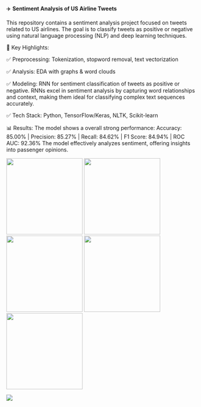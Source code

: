 ✈️ **Sentiment Analysis of US Airline Tweets**

This repository contains a sentiment analysis project focused on tweets related to US airlines. The goal is to classify tweets as positive or negative using natural language processing (NLP) and deep learning techniques.

🚀 Key Highlights:

 ✅ Preprocessing: Tokenization, stopword removal, text vectorization

 ✅ Analysis: EDA with graphs & word clouds

 ✅ Modeling: RNN for sentiment classification of tweets as positive or negative. RNNs excel in sentiment analysis by capturing word relationships and context, making them ideal for classifying complex text sequences accurately.

 ✅ Tech Stack: Python, TensorFlow/Keras, NLTK, Scikit-learn

📊 Results:
The model shows a overall strong performance: 
Accuracy: 85.00% | Precision: 85.27% | Recall: 84.62% | F1 Score: 84.94% | ROC AUC: 92.36%
The model effectively analyzes sentiment, offering insights into passenger opinions.



<p float="left">
  <img src="images/1738845793209.jpg" width="200" />
  <img src="images/1738845793225.jpg" width="200" />
  <img src="images/1738845793450.jpg" width="200" />
  <img src="images/1738845793498.jpg" width="200" />
  <img src="images/1738845793507.jpg" width="200" />
</p>


<img src = "https://media.licdn.com/dms/image/v2/D4D22AQEKJPFp9uVr-A/feedshare-shrink_2048_1536/B4DZTbSSn7HYAo-/0/1738845793507?e=1747872000&v=beta&t=mzoux5RFU0enm4LKCsc1yyNDGOawD2Jyt9Ed8nZU2gw">
